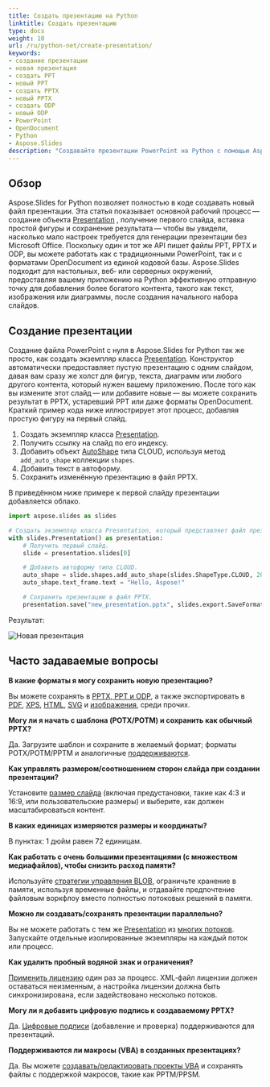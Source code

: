 ```yaml
---
title: Создать презентацию на Python
linktitle: Создать презентацию
type: docs
weight: 10
url: /ru/python-net/create-presentation/
keywords:
- создание презентации
- новая презентация
- создать PPT
- новый PPT
- создать PPTX
- новый PPTX
- создать ODP
- новый ODP
- PowerPoint
- OpenDocument
- Python
- Aspose.Slides
description: "Создавайте презентации PowerPoint на Python с помощью Aspose.Slides — создавайте файлы PPT, PPTX и ODP, используйте поддержку OpenDocument и сохраняйте их программно для надёжных результатов."
---
```


## **Обзор**

Aspose.Slides for Python позволяет полностью в коде создавать новый файл презентации. Эта статья показывает основной рабочий процесс — создание объекта [Presentation](https://reference.aspose.com/slides/python-net/aspose.slides/presentation/) , получение первого слайда, вставка простой фигуры и сохранение результата — чтобы вы увидели, насколько мало настроек требуется для генерации презентации без Microsoft Office. Поскольку один и тот же API пишет файлы PPT, PPTX и ODP, вы можете работать как с традиционными PowerPoint, так и с форматами OpenDocument из единой кодовой базы. Aspose.Slides подходит для настольных, веб‑ или серверных окружений, предоставляя вашему приложению на Python эффективную отправную точку для добавления более богатого контента, такого как текст, изображения или диаграммы, после создания начального набора слайдов.

## **Создание презентации**

Создание файла PowerPoint с нуля в Aspose.Slides for Python так же просто, как создать экземпляр класса [Presentation](https://reference.aspose.com/slides/python-net/aspose.slides/presentation/). Конструктор автоматически предоставляет пустую презентацию с одним слайдом, давая вам сразу же холст для фигур, текста, диаграмм или любого другого контента, который нужен вашему приложению. После того как вы измените этот слайд — или добавите новые — вы можете сохранить результат в PPTX, устаревший PPT или даже форматы OpenDocument. Краткий пример кода ниже иллюстрирует этот процесс, добавляя простую фигуру на первый слайд.

1. Создать экземпляр класса [Presentation](https://reference.aspose.com/slides/python-net/aspose.slides/presentation/).
2. Получить ссылку на слайд по его индексу.
3. Добавить объект [AutoShape](https://reference.aspose.com/slides/python-net/aspose.slides/autoshape/) типа CLOUD, используя метод `add_auto_shape` коллекции `shapes`.
4. Добавить текст в автоформу.
5. Сохранить изменённую презентацию в файл PPTX.

В приведённом ниже примере к первой слайду презентации добавляется облако.

```py
import aspose.slides as slides

# Создать экземпляр класса Presentation, который представляет файл презентации.
with slides.Presentation() as presentation:
    # Получить первый слайд.
    slide = presentation.slides[0]

    # Добавить автоформу типа CLOUD.
    auto_shape = slide.shapes.add_auto_shape(slides.ShapeType.CLOUD, 20, 20, 200, 80)
    auto_shape.text_frame.text = "Hello, Aspose!"

    # Сохранить презентацию в файл PPTX.
    presentation.save("new_presentation.pptx", slides.export.SaveFormat.PPTX)
```

Результат:

![Новая презентация](new_presentation.png)

## **Часто задаваемые вопросы**

**В какие форматы я могу сохранить новую презентацию?**

Вы можете сохранять в [PPTX, PPT и ODP](/slides/ru/python-net/save-presentation/), а также экспортировать в [PDF](/slides/ru/python-net/convert-powerpoint-to-pdf/), [XPS](/slides/ru/python-net/convert-powerpoint-to-xps/), [HTML](/slides/ru/python-net/convert-powerpoint-to-html/), [SVG](/slides/ru/python-net/convert-powerpoint-to-png/) и [изображения](/slides/ru/python-net/convert-powerpoint-to-png/), среди прочих.

**Могу ли я начать с шаблона (POTX/POTM) и сохранить как обычный PPTX?**

Да. Загрузите шаблон и сохраните в желаемый формат; форматы POTX/POTM/PPTM и аналогичные [поддерживаются](/slides/ru/python-net/supported-file-formats/).

**Как управлять размером/соотношением сторон слайда при создании презентации?**

Установите [размер слайда](/slides/ru/python-net/slide-size/) (включая предустановки, такие как 4:3 и 16:9, или пользовательские размеры) и выберите, как должен масштабироваться контент.

**В каких единицах измеряются размеры и координаты?**

В пунктах: 1 дюйм равен 72 единицам.

**Как работать с очень большими презентациями (с множеством медиафайлов), чтобы снизить расход памяти?**

Используйте [стратегии управления BLOB](/slides/ru/python-net/manage-blob/), ограничьте хранение в памяти, используя временные файлы, и отдавайте предпочтение файловым воркфлоу вместо полностью потоковых решений в памяти.

**Можно ли создавать/сохранять презентации параллельно?**

Вы не можете работать с тем же [Presentation](https://reference.aspose.com/slides/python-net/aspose.slides/presentation/) из [многих потоков](/slides/ru/python-net/multithreading/). Запускайте отдельные изолированные экземпляры на каждый поток или процесс.

**Как удалить пробный водяной знак и ограничения?**

[Применить лицензию](/slides/ru/python-net/licensing/) один раз за процесс. XML‑файл лицензии должен оставаться неизменным, а настройка лицензии должна быть синхронизирована, если задействовано несколько потоков.

**Могу ли я добавить цифровую подпись к создаваемому PPTX?**

Да. [Цифровые подписи](/slides/ru/python-net/digital-signature-in-powerpoint/) (добавление и проверка) поддерживаются для презентаций.

**Поддерживаются ли макросы (VBA) в созданных презентациях?**

Да. Вы можете [создавать/редактировать проекты VBA](/slides/ru/python-net/presentation-via-vba/) и сохранять файлы с поддержкой макросов, такие как PPTM/PPSM.